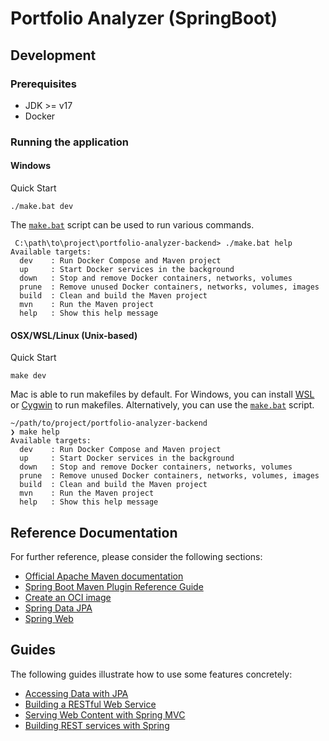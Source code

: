 # Portfolio Analyzer (SpringBoot)

## Development

### Prerequisites

- JDK >= v17
- Docker

### Running the application

#### Windows

Quick Start

```shell
./make.bat dev
```

The [`make.bat`](make.bat) script can be used to run various commands.

```shell
 C:\path\to\project\portfolio-analyzer-backend> ./make.bat help
Available targets:
  dev    : Run Docker Compose and Maven project
  up     : Start Docker services in the background
  down   : Stop and remove Docker containers, networks, volumes
  prune  : Remove unused Docker containers, networks, volumes, images
  build  : Clean and build the Maven project
  mvn    : Run the Maven project
  help   : Show this help message
```

#### OSX/WSL/Linux (Unix-based)

Quick Start

```shell
make dev
```

Mac is able to run makefiles by default. For Windows, you can install [WSL](https://docs.microsoft.com/en-us/windows/wsl/install-win10) or [Cygwin](https://www.cygwin.com/) to run makefiles. Alternatively, you can use the [`make.bat`](make.bat) script.

```shell
~/path/to/project/portfolio-analyzer-backend
❯ make help
Available targets:
  dev    : Run Docker Compose and Maven project
  up     : Start Docker services in the background
  down   : Stop and remove Docker containers, networks, volumes
  prune  : Remove unused Docker containers, networks, volumes, images
  build  : Clean and build the Maven project
  mvn    : Run the Maven project
  help   : Show this help message
```

## Reference Documentation

For further reference, please consider the following sections:

- [Official Apache Maven documentation](https://maven.apache.org/guides/index.html)
- [Spring Boot Maven Plugin Reference Guide](https://docs.spring.io/spring-boot/docs/3.1.4/maven-plugin/reference/html/)
- [Create an OCI image](https://docs.spring.io/spring-boot/docs/3.1.4/maven-plugin/reference/html/#build-image)
- [Spring Data JPA](https://docs.spring.io/spring-boot/docs/3.1.4/reference/htmlsingle/index.html#data.sql.jpa-and-spring-data)
- [Spring Web](https://docs.spring.io/spring-boot/docs/3.1.4/reference/htmlsingle/index.html#web)

## Guides

The following guides illustrate how to use some features concretely:

- [Accessing Data with JPA](https://spring.io/guides/gs/accessing-data-jpa/)
- [Building a RESTful Web Service](https://spring.io/guides/gs/rest-service/)
- [Serving Web Content with Spring MVC](https://spring.io/guides/gs/serving-web-content/)
- [Building REST services with Spring](https://spring.io/guides/tutorials/rest/)
